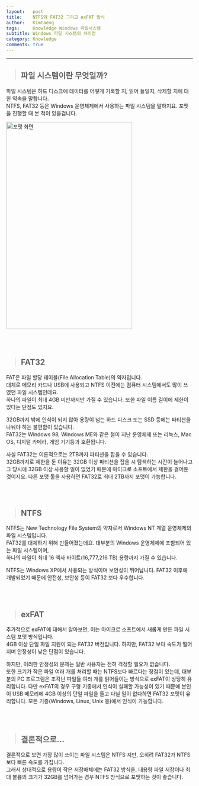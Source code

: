 ```yaml
---
layout:   post
title:    NTFS와 FAT32 그리고 exFAT 방식
author:   Kimtaeng
tags: 	  Knowledge Windows 파일시스템
subtitle: Windows 파일 시스템의 차이점
category: Knowledge
comments: true
---
```


<hr/>

> ## 파일 시스템이란 무엇일까?

파일 시스템은 하드 디스크에 데이터를 어떻게 기록할 지, 읽어 들일지, 삭제할 지에 대한 약속을 말합니다.<br/>
NTFS, FAT32 등은 Windows 운영체제에서 사용하는 파일 시스템을 말하지요. 포맷을 진행할 때 본 적이 있을겁니다.

<img class="post_image" src="{{ site.baseurl }}/img/post/2017-12-21-ntfs-fat32-exfat-1.png" width="340" height="560" alt="포맷 화면"/>

<br/><br/>

> ## FAT32

FAT은 파일 할당 테이블(File Allocation Table)의 약자입니다.<br/>
대체로 메모리 카드나 USB에 사용되고 NTFS 이전에는 컴퓨터 시스템에서도 많이 쓰였던 파일 시스템인데요.<br/>
하나의 파일이 최대 4GB 미만까지만 가질 수 있습니다. 또한 파일 이름 길이에 제한이 있다는 단점도 있지요.

32GB까지 밖에 인식이 되지 않아 용량이 넘는 하드 디스크 또는 SSD 등에는 파티션을 나눠야 하는 불편함이 있습니다.<br/>
FAT32는 Windows 98, Windows ME와 같은 철이 지난 운영체제 또는 리눅스, Mac OS, 디지털 카메라, 게임 기기등과 호환됩니다.<br/>

사실 FAT32는 이론적으로는 2TB까지 파티션을 잡을 수 있습니다.<br/>
32GB까지로 제한을 둔 이유는 32GB 이상 파티션을 잡을 시 탐색하는 시간이 늘어나고 그 당시에 32GB 이상 사용할 일이 없었기 때문에
마이크로 소프트에서 제한을 걸어둔 것이지요. 다른 포맷 툴을 사용하면 FAT32로 최대 2TB까지 포맷이 가능합니다. 

<br/><br/>

> ## NTFS

NTFS는 New Technology File System의 약자로서 Windows NT 계열 운영체제의 파일 시스템입니다.<br/>
FAT32를 대체하기 위해 만들어졌는데요. 대부분의 Windows 운영체제에 포함되어 있는 파일 시스템이며,<br/>
하나의 파일이 최대 16 엑사 바이트(16,777,216 TB) 용량까지 가질 수 있습니다.<br/>

NTFS는 Windows XP에서 사용되는 방식이며 보안성이 뛰어납니다.
FAT32 이후에 개발되었기 때문에 안전성, 보안성 등이 FAT32 보다 우수합니다.

<br/><br/>

> ## exFAT

추가적으로 exFAT에 대해서 알아보면, 이는 마이크로 소프트에서 새롭게 만든 파일 시스템 포맷 방식입니다.<br/>
4GB 이상 단일 파일 지원이 되는 FAT32 버전입니다. 하지만, FAT32 보다 속도가 떨어지며 안정성이 낮은 단점이 있습니다.<br/>

하지만, 이러한 안정성의 문제는 일반 사용자는 전혀 걱정할 필요가 없습니다.<br/>
또한 크기가 작은 파일 여러 개를 처리할 때는 NTFS보다 빠르다는 장점이 있는데, 대부분의 PC 프로그램은 조각난 파일들 여러 개를 읽어들이는 방식으로
exFAT이 상당히 유리합니다. 다만 exFAT의 경우 구형 기종에서 인식이 실패할 가능성이 있기 때문에 본인이 USB 메모리에 4GB 이상의 단일 파일을 들고 다닐 일이 없다하면
FAT32 포맷이 유리합니다. 모든 기종(Windows, Linux, Unix 등)에서 인식이 가능합니다.

<br/><br/>

> ## 결론적으로...

결론적으로 보면 가장 많이 쓰이는 파일 시스템은 NTFS 지만, 오히려 FAT32가 NTFS보다 빠른 속도를 가집니다.<br/>
그래서 상대적으로 용량이 작은 저장매체에는 FAT32 방식을, 대용량 파일 저장이나 최대 볼륨의 크기가 32GB를 넘어가는 경우
NTFS 방식으로 포맷하는 것이 좋습니다. 